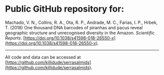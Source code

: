 # Public GitHub repository for: 

Machado, V. N., Collins, R. A., Ota, R. P., Andrade, M. C., Farias, I. P., Hrbek, T. (2018) One thousand DNA barcodes of piranhas and pacus reveal geographic structure and unrecognised diversity in the Amazon. _Scientific Reports_. [https://doi.org/10.1038/s41598-018-26550-x](https://doi.org/10.1038/s41598-018-26550-x).

---

All code and data can be accessed at [https://github.com/killidude/serrasalmids](https://github.com/killidude/serrasalmids).